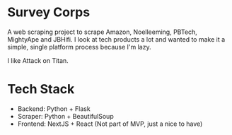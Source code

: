 # Survey Corps
A web scraping project to scrape Amazon, Noelleeming, PBTech, MightyApe and JBHifi. I look at tech products a lot and wanted to make it a simple, single platform process because I'm lazy.

I like Attack on Titan.

# Tech Stack
- Backend: Python + Flask
- Scraper: Python + BeautifulSoup
- Frontend: NextJS + React (Not part of MVP, just a nice to have)
